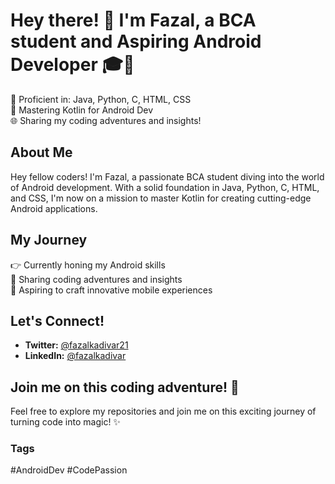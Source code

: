 # Hey there! 👋 I'm Fazal, a BCA student and Aspiring Android Developer 🎓📱

🚀 Proficient in: Java, Python, C, HTML, CSS  
🤖 Mastering Kotlin for Android Dev  
🌐 Sharing my coding adventures and insights!  

## About Me
Hey fellow coders! I'm Fazal, a passionate BCA student diving into the world of Android development. With a solid foundation in Java, Python, C, HTML, and CSS, I'm now on a mission to master Kotlin for creating cutting-edge Android applications.

## My Journey
👉 Currently honing my Android skills  
🌟 Sharing coding adventures and insights  
📱 Aspiring to craft innovative mobile experiences  

## Let's Connect!
- **Twitter:** [@fazalkadivar21](https://twitter.com/fazalkadivar21)
- **LinkedIn:** [@fazalkadivar](https://www.linkedin.com/in/fazalkadivar/)

## Join me on this coding adventure! 🚀
Feel free to explore my repositories and join me on this exciting journey of turning code into magic! ✨

### Tags
#AndroidDev #CodePassion
